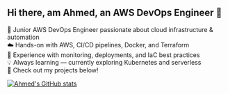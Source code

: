 <!--  Level 1: Simple bio-->

## Hi there, am Ahmed, an AWS DevOps Engineer 👋

👋 Junior AWS DevOps Engineer passionate about cloud infrastructure & automation<br>
☁️ Hands-on with AWS, CI/CD pipelines, Docker, and Terraform<br>
🔧 Experience with monitoring, deployments, and IaC best practices<br>
💡 Always learning — currently exploring Kubernetes and serverless<br>
📁 Check out my projects below!


<!-- Github stats from https://github.com/anuraghazra/github-readme-stats-->
[![Ahmed's GitHub stats](https://github-readme-stats.vercel.app/api?username=kingswanzy2020&show_icons=true&theme=tokyonight)](https://github.com/anuraghazra/github-readme-stats)


<!--

**kingswanzy2020/kingswanzy2020** is a ✨ _special_ ✨ repository because its `README.md` (this file) appears on your GitHub profile.

Here are some ideas to get you started:

- 🔭 I’m currently working on ...
- 🌱 I’m currently learning ...
- 👯 I’m looking to collaborate on ...
- 🤔 I’m looking for help with ...
- 💬 Ask me about ...
- 📫 How to reach me: ...
- 😄 Pronouns: ...
- ⚡ Fun fact: ...
-->
